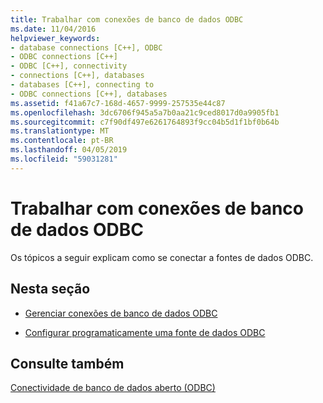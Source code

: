 ```yaml
---
title: Trabalhar com conexões de banco de dados ODBC
ms.date: 11/04/2016
helpviewer_keywords:
- database connections [C++], ODBC
- ODBC connections [C++]
- ODBC [C++], connectivity
- connections [C++], databases
- databases [C++], connecting to
- ODBC connections [C++], databases
ms.assetid: f41a67c7-168d-4657-9999-257535e44c87
ms.openlocfilehash: 3dc6706f945a5a7b0aa21c9ced8017d0a9905fb1
ms.sourcegitcommit: c7f90df497e6261764893f9cc04b5d1f1bf0b64b
ms.translationtype: MT
ms.contentlocale: pt-BR
ms.lasthandoff: 04/05/2019
ms.locfileid: "59031281"
---
```

# <a name="work-with-odbc-database-connections"></a>Trabalhar com conexões de banco de dados ODBC

Os tópicos a seguir explicam como se conectar a fontes de dados ODBC.

## <a name="in-this-section"></a>Nesta seção

- [Gerenciar conexões de banco de dados ODBC](../../data/odbc/data-source-managing-connections-odbc.md)

- [Configurar programaticamente uma fonte de dados ODBC](../../data/odbc/data-source-programmatically-configuring-an-odbc-data-source.md)

## <a name="see-also"></a>Consulte também

[Conectividade de banco de dados aberto (ODBC)](../../data/odbc/open-database-connectivity-odbc.md)